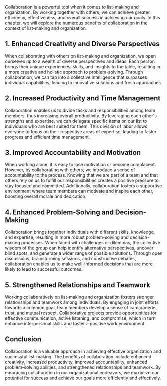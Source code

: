
Collaboration is a powerful tool when it comes to list-making and organization. By working together with others, we can achieve greater efficiency, effectiveness, and overall success in achieving our goals. In this chapter, we will explore the numerous benefits of collaboration in the context of list-making and organization.

1\. Enhanced Creativity and Diverse Perspectives
-----------------------------------------------

When collaborating with others on list-making and organization, we open ourselves up to a wealth of diverse perspectives and ideas. Each person brings their unique experiences, skills, and insights to the table, resulting in a more creative and holistic approach to problem-solving. Through collaboration, we can tap into a collective intelligence that surpasses individual capabilities, leading to innovative solutions and fresh approaches.

2\. Increased Productivity and Time Management
---------------------------------------------

Collaboration enables us to divide tasks and responsibilities among team members, thus increasing overall productivity. By leveraging each other's strengths and expertise, we can delegate specific items on our list to individuals who are best suited for them. This division of labor allows everyone to focus on their respective areas of expertise, leading to faster progress and efficient time management.

3\. Improved Accountability and Motivation
-----------------------------------------

When working alone, it is easy to lose motivation or become complacent. However, by collaborating with others, we introduce a sense of accountability to the process. Knowing that we are part of a team and that others rely on us to fulfill our responsibilities creates a positive pressure to stay focused and committed. Additionally, collaboration fosters a supportive environment where team members can motivate and inspire each other, boosting overall morale and dedication.

4\. Enhanced Problem-Solving and Decision-Making
-----------------------------------------------

Collaboration brings together individuals with different skills, knowledge, and expertise, resulting in more robust problem-solving and decision-making processes. When faced with challenges or dilemmas, the collective wisdom of the group can help identify alternative perspectives, uncover blind spots, and generate a wider range of possible solutions. Through open discussions, brainstorming sessions, and constructive debates, collaboration enables us to make well-informed decisions that are more likely to lead to successful outcomes.

5\. Strengthened Relationships and Teamwork
------------------------------------------

Working collaboratively on list-making and organization fosters stronger relationships and teamwork among individuals. By engaging in joint efforts towards a common goal, team members develop a sense of camaraderie, trust, and mutual respect. Collaborative projects provide opportunities for effective communication, active listening, and compromise, which in turn enhance interpersonal skills and foster a positive work environment.

Conclusion
----------

Collaboration is a valuable approach in achieving effective organization and successful list-making. The benefits of collaboration include enhanced creativity, increased productivity, improved accountability, enhanced problem-solving abilities, and strengthened relationships and teamwork. By embracing collaboration in our organizational endeavors, we maximize our potential for success and achieve our goals more efficiently and effectively.
